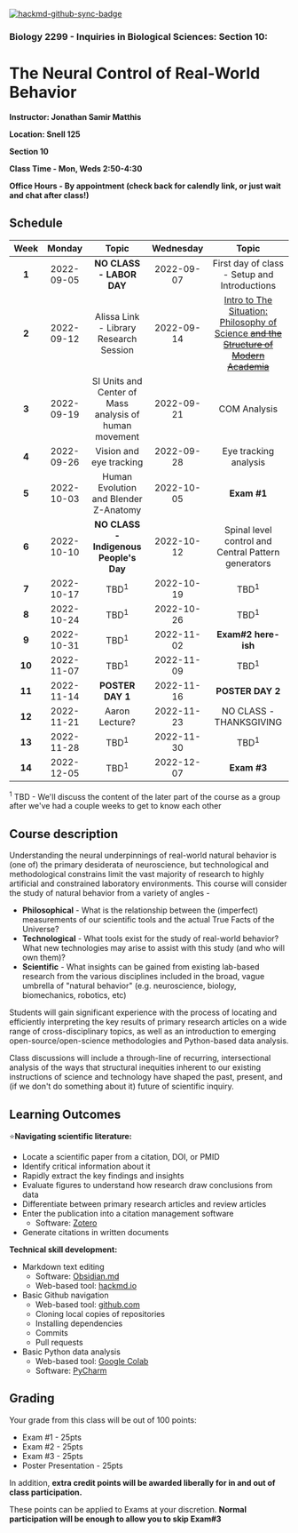 [![hackmd-github-sync-badge](https://hackmd.io/GsMNof8IRm61DvvJTsCZgA/badge)](https://hackmd.io/GsMNof8IRm61DvvJTsCZgA)
### Biology 2299 - Inquiries in Biological Sciences: Section 10: 
# The Neural Control of Real-World Behavior

**Instructor: Jonathan Samir Matthis** 

**Location: Snell 125** 

**Section 10** 

**Class Time - Mon, Weds 2:50-4:30** 

**Office Hours - By appointment (check back for calendly link, or just wait and chat after class!)**

## Schedule
| **Week** | **Monday** |                       **Topic**                        | **Wednesday** |                                                                             **Topic**                                                                             |
|:--------:|:----------:|:------------------------------------------------------:|:-------------:|:-----------------------------------------------------------------------------------------------------------------------------------------------------------------:|
|  **1**   | 2022-09-05 |                **NO CLASS - LABOR DAY**                |  2022-09-07   |                                                           First day of class - Setup and Introductions                                                            |
|  **2**   | 2022-09-12 |         Alissa Link - Library Research Session         |  2022-09-14   | [Intro to The Situation: Philosophy of Science ~~and the Structure of Modern Academia~~](class_day_notes/2022-09-14/2022-09-14_IntroPhilScience_IntroAcademia.md) |
|  **3**   | 2022-09-19 | SI Units and Center of Mass analysis of human movement |  2022-09-21   |                                                                           COM Analysis                                                                            |
|  **4**   | 2022-09-26 |                Vision and eye tracking                 |  2022-09-28   |                                                                       Eye tracking analysis                                                                       |
|  **5**   | 2022-10-03 |         Human Evolution and Blender Z-Anatomy          |  2022-10-05   |                                                                            **Exam #1**                                                                            |
|  **6**   | 2022-10-10 |         **NO CLASS - Indigenous People's Day**         |  2022-10-12   |                                                        Spinal level control and Central Pattern generators                                                        |
|  **7**   | 2022-10-17 |                    TBD<sup>1</sup>                     |  2022-10-19   |                                                                          TBD<sup>1</sup>                                                                          |
|  **8**   | 2022-10-24 |                    TBD<sup>1</sup>                     |  2022-10-26   |                                                                          TBD<sup>1</sup>                                                                          |
|  **9**   | 2022-10-31 |                    TBD<sup>1</sup>                     |  2022-11-02   |                                                                        **Exam#2 here-ish**                                                                        |
|  **10**  | 2022-11-07 |                    TBD<sup>1</sup>                     |  2022-11-09   |                                                                          TBD<sup>1</sup>                                                                          |
|  **11**  | 2022-11-14 |                    **POSTER DAY 1**                    |  2022-11-16   |                                                                         **POSTER DAY 2**                                                                          |
|  **12**  | 2022-11-21 |                     Aaron Lecture?                     |  2022-11-23   |                                                                      NO CLASS - THANKSGIVING                                                                      |
|  **13**  | 2022-11-28 |                    TBD<sup>1</sup>                     |  2022-11-30   |                                                                          TBD<sup>1</sup>                                                                          |
|  **14**  | 2022-12-05 |                    TBD<sup>1</sup>                     |  2022-12-07   |                                                                            **Exam #3**                                                                            |

<sup>1</sup> TBD - We'll discuss the content of the later part of the course as a group after we've had a couple weeks to get to know each other 

## Course description

Understanding the neural underpinnings of real-world natural behavior is (one of) the primary desiderata of neuroscience, but technological and methodological constrains limit the vast majority of research to highly artificial and constrained laboratory environments. This course will consider the study of natural behavior from a variety of angles - 

- **Philosophical** - What is the relationship between the (imperfect) measurements of our scientific tools and the actual True Facts of the Universe?
- **Technological** - What tools exist for the study of real-world behavior? What new technologies may arise to assist with this study (and who will own them)?
- **Scientific** - What insights can be gained from existing lab-based research from the various disciplines included in the broad, vague umbrella of "natural behavior" (e.g. neuroscience, biology, biomechanics, robotics, etc)

Students will gain significant experience with the process of locating and efficiently interpreting the key results of primary research articles on a wide range of cross-disciplinary topics, as well as an introduction to emerging open-source/open-science methodologies and Python-based data analysis.

Class discussions will include a through-line of recurring, intersectional analysis of the ways that structural inequities inherent to our existing instructions of science and technology have shaped the past, present, and (if we don't do something about it) future of scientific inquiry.



## Learning Outcomes

⭐**Navigating scientific literature:**
- Locate a scientific paper from a citation, DOI, or PMID
- Identify critical information about it
- Rapidly extract the key findings and insights
- Evaluate figures to understand how research draw conclusions from data
- Differentiate between primary research articles and review articles
- Enter the publication into a citation management software 
    - Software: [Zotero](https://www.zotero.org/)
- Generate citations in written documents

**Technical skill development:**
- Markdown text editing
    - Software: [Obsidian.md](https://obsidian.md/)
    - Web-based tool: [hackmd.io](https://hackmd.io)
- Basic Github navigation
    - Web-based tool: [github.com](https://github.com)
    - Cloning local copies of repositories
    - Installing dependencies
    - Commits
    - Pull requests
- Basic Python data analysis
    - Web-based tool: [Google Colab](https://colab.google.com)
    - Software: [PyCharm](https://www.jetbrains.com/pycharm/)

## Grading

Your grade from this class will be out of 100 points:
- Exam #1 - 25pts
- Exam #2 - 25pts
- Exam #3 - 25pts
- Poster Presentation - 25pts

In addition, **extra credit points will be awarded liberally for in and out of class participation.**

These points can be applied to Exams at your discretion. **Normal participation will be enough to allow you to skip Exam#3** 
